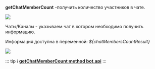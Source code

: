 
**getChatMemberCount** -получить количество участников в чате.

![](./1.png)

Чаты/Каналы - указываем чат в котором необходимо получить информацию.

Информация доступна в переменной: 
_${chatMembersCountResult}_

![](./2.png)




::: tip ℹ️
[**getChatMemberCount method bot.api**](https://core.telegram.org/bots/api#getchatmember)
:::





